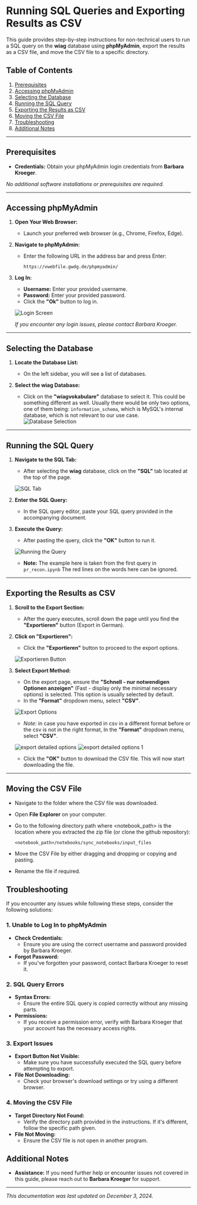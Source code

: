 # Running SQL Queries and Exporting Results as CSV

This guide provides step-by-step instructions for non-technical users to run a SQL query on the **wiag** database using **phpMyAdmin**, export the results as a CSV file, and move the CSV file to a specific directory.

## Table of Contents

1. [Prerequisites](#prerequisites)
2. [Accessing phpMyAdmin](#accessing-phpmyadmin)
3. [Selecting the Database](#selecting-the-database)
4. [Running the SQL Query](#running-the-sql-query)
5. [Exporting the Results as CSV](#exporting-the-results-as-csv)
6. [Moving the CSV File](#moving-the-csv-file)
7. [Troubleshooting](#troubleshooting)
8. [Additional Notes](#additional-notes)

---

## Prerequisites

- **Credentials:** Obtain your phpMyAdmin login credentials from **Barbara Kroeger**.

_No additional software installations or prerequisites are required._

---

## Accessing phpMyAdmin

1. **Open Your Web Browser:**

   - Launch your preferred web browser (e.g., Chrome, Firefox, Edge).

2. **Navigate to phpMyAdmin:**

   - Enter the following URL in the address bar and press Enter:
     ```
     https://vwebfile.gwdg.de/phpmyadmin/
     ```

3. **Log In:**

   - **Username:** Enter your provided username.
   - **Password:** Enter your provided password.
   - Click the **"Ok"** button to log in.

   ![Login Screen](images/image.png)

   _If you encounter any login issues, please contact Barbara Kroeger._

---

## Selecting the Database

1. **Locate the Database List:**

   - On the left sidebar, you will see a list of databases.

2. **Select the **wiag** Database:**

   - Click on the **"wiagvokabulare"** database to select it. This could be something different as well. Usually there would be only two options, one of them being: `information_schema`, which is MySQL's internal database, which is not relevant to our use case.
     ![Database Selection](images/Screenshot_2024-12-05_09-32-23.png)

---

## Running the SQL Query

1. **Navigate to the SQL Tab:**

   - After selecting the **wiag** database, click on the **"SQL"** tab located at the top of the page.

   ![SQL Tab](images/Screenshot_2024-12-05_09-36-06.png)

2. **Enter the SQL Query:**

   - In the SQL query editor, paste your SQL query provided in the accompanying document.

3. **Execute the Query:**

   - After pasting the query, click the **"OK"** button to run it.

   ![Running the Query](images/Screenshot_2024-12-05_09-38-53.png)

   - **Note:** The example here is taken from the first query in `pr_recon.ipynb` The red lines on the words here can be ignored.

---

## Exporting the Results as CSV

1. **Scroll to the Export Section:**

   - After the query executes, scroll down the page until you find the **"Exportieren"** button (Export in German).

2. **Click on "Exportieren":**

   - Click the **"Exportieren"** button to proceed to the export options.

   ![Exportieren Button](images/Screenshot_2024-12-05_09-46-51.png)

3. **Select Export Method:**

   - On the export page, ensure the **"Schnell - nur notwendigen Optionen anzeigen"** (Fast - display only the minimal necessary options) is selected. This option is usually selected by default.
   - In the **"Format"** dropdown menu, select **"CSV"**.

   ![Export Options](images/image1.png)

   - _Note_: in case you have exported in csv in a different format before or the csv is not in the right format, In the **"Format"** dropdown menu, select **"CSV"**.

   ![export detailed options](images/image2.png)
   ![export detailed options 1](images/image3.png)

   - Click the **"OK"** button to download the CSV file. This will now start downloading the file.

---

## Moving the CSV File

- Navigate to the folder where the CSV file was downloaded.
- Open **File Explorer** on your computer.

- Go to the following directory path where <notebook_path> is the location where you extracted the zip file (or clone the github repository):
  ```
  <notebook_path>/notebooks/sync_notebooks/input_files
  ```
- Move the CSV File by either dragging and dropping or copying and pasting.
- Rename the file if required.

## Troubleshooting

If you encounter any issues while following these steps, consider the following solutions:

### 1. Unable to Log In to phpMyAdmin

- **Check Credentials:**
  - Ensure you are using the correct username and password provided by Barbara Kroeger.
- **Forgot Password:**
  - If you've forgotten your password, contact Barbara Kroeger to reset it.

### 2. SQL Query Errors

- **Syntax Errors:**
  - Ensure the entire SQL query is copied correctly without any missing parts.
- **Permissions:**
  - If you receive a permission error, verify with Barbara Kroeger that your account has the necessary access rights.

### 3. Export Issues

- **Export Button Not Visible:**
  - Make sure you have successfully executed the SQL query before attempting to export.
- **File Not Downloading:**
  - Check your browser's download settings or try using a different browser.

### 4. Moving the CSV File

- **Target Directory Not Found:**
  - Verify the directory path provided in the instructions. If it's different, follow the specific path given.
- **File Not Moving:**
  - Ensure the CSV file is not open in another program.

## Additional Notes

- **Assistance:** If you need further help or encounter issues not covered in this guide, please reach out to **Barbara Kroeger** for support.

---

_This documentation was last updated on December 3, 2024._
